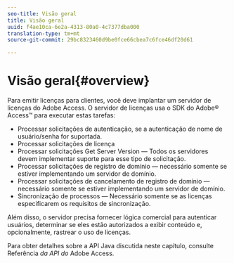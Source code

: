 ```yaml
---
seo-title: Visão geral
title: Visão geral
uuid: f4ae10ca-6e2a-4313-80a0-4c7377dba000
translation-type: tm+mt
source-git-commit: 29bc8323460d9be0fce66cbea7c6fce46df20d61

---
```



# Visão geral{#overview}

Para emitir licenças para clientes, você deve implantar um servidor de licenças do Adobe Access. O servidor de licenças usa o SDK do Adobe® Access™ para executar estas tarefas:

* Processar solicitações de autenticação, se a autenticação de nome de usuário/senha for suportada.
* Processar solicitações de licença
* Processar solicitações Get Server Version — Todos os servidores devem implementar suporte para esse tipo de solicitação.
* Processar solicitações de registro de domínio — necessário somente se estiver implementando um servidor de domínio.
* Processar solicitações de cancelamento de registro de domínio — necessário somente se estiver implementando um servidor de domínio.
* Sincronização de processos — Necessário somente se as licenças especificarem os requisitos de sincronização.

Além disso, o servidor precisa fornecer lógica comercial para autenticar usuários, determinar se eles estão autorizados a exibir conteúdo e, opcionalmente, rastrear o uso de licenças.

Para obter detalhes sobre a API Java discutida neste capítulo, consulte Referência *da API do* Adobe Access.
